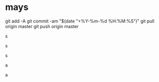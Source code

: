 # mays

git add -A
git commit -am "$(date "+%Y-%m-%d %H:%M:%S")"
git pull origin master
git push origin master



s



s



s



a



a
